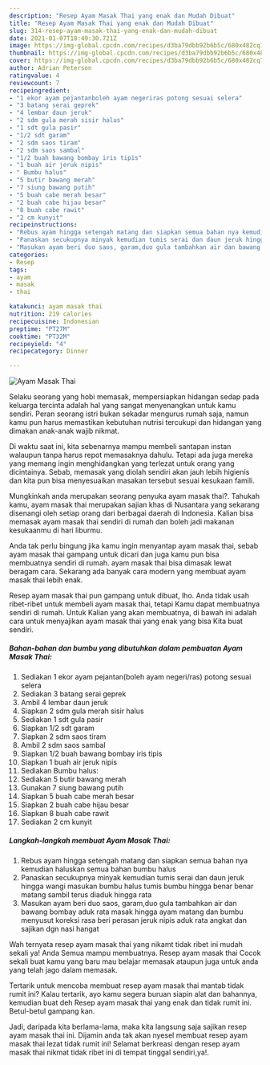 ```yaml
---
description: "Resep Ayam Masak Thai yang enak dan Mudah Dibuat"
title: "Resep Ayam Masak Thai yang enak dan Mudah Dibuat"
slug: 314-resep-ayam-masak-thai-yang-enak-dan-mudah-dibuat
date: 2021-01-07T18:49:30.721Z
image: https://img-global.cpcdn.com/recipes/d3ba79dbb92b6b5c/680x482cq70/ayam-masak-thai-foto-resep-utama.jpg
thumbnail: https://img-global.cpcdn.com/recipes/d3ba79dbb92b6b5c/680x482cq70/ayam-masak-thai-foto-resep-utama.jpg
cover: https://img-global.cpcdn.com/recipes/d3ba79dbb92b6b5c/680x482cq70/ayam-masak-thai-foto-resep-utama.jpg
author: Adrian Peterson
ratingvalue: 4
reviewcount: 7
recipeingredient:
- "1 ekor ayam pejantanboleh ayam negeriras potong sesuai selera"
- "3 batang serai geprek"
- "4 lembar daun jeruk"
- "2 sdm gula merah sisir halus"
- "1 sdt gula pasir"
- "1/2 sdt garam"
- "2 sdm saos tiram"
- "2 sdm saos sambal"
- "1/2 buah bawang bombay iris tipis"
- "1 buah air jeruk nipis"
- " Bumbu halus"
- "5 butir bawang merah"
- "7 siung bawang putih"
- "5 buah cabe merah besar"
- "2 buah cabe hijau besar"
- "8 buah cabe rawit"
- "2 cm kunyit"
recipeinstructions:
- "Rebus ayam hingga setengah matang dan siapkan semua bahan nya kemudian haluskan semua bahan bumbu halus"
- "Panaskan secukupnya minyak kemudian tumis serai dan daun jeruk hingga wangi masukan bumbu halus tumis bumbu hingga benar benar matang sambil terus diaduk hingga rata"
- "Masukan ayam beri duo saos, garam,duo gula tambahkan air dan bawang bombay aduk rata masak hingga ayam matang dan bumbu menyusut koreksi rasa beri perasan jeruk nipis aduk rata angkat dan sajikan dgn nasi hangat"
categories:
- Resep
tags:
- ayam
- masak
- thai

katakunci: ayam masak thai 
nutrition: 219 calories
recipecuisine: Indonesian
preptime: "PT27M"
cooktime: "PT32M"
recipeyield: "4"
recipecategory: Dinner

---
```



![Ayam Masak Thai](https://img-global.cpcdn.com/recipes/d3ba79dbb92b6b5c/680x482cq70/ayam-masak-thai-foto-resep-utama.jpg)

Selaku seorang yang hobi memasak, mempersiapkan hidangan sedap pada keluarga tercinta adalah hal yang sangat menyenangkan untuk kamu sendiri. Peran seorang istri bukan sekadar mengurus rumah saja, namun kamu pun harus memastikan kebutuhan nutrisi tercukupi dan hidangan yang dimakan anak-anak wajib nikmat.

Di waktu  saat ini, kita sebenarnya mampu membeli santapan instan walaupun tanpa harus repot memasaknya dahulu. Tetapi ada juga mereka yang memang ingin menghidangkan yang terlezat untuk orang yang dicintainya. Sebab, memasak yang diolah sendiri akan jauh lebih higienis dan kita pun bisa menyesuaikan masakan tersebut sesuai kesukaan famili. 



Mungkinkah anda merupakan seorang penyuka ayam masak thai?. Tahukah kamu, ayam masak thai merupakan sajian khas di Nusantara yang sekarang disenangi oleh setiap orang dari berbagai daerah di Indonesia. Kalian bisa memasak ayam masak thai sendiri di rumah dan boleh jadi makanan kesukaanmu di hari liburmu.

Anda tak perlu bingung jika kamu ingin menyantap ayam masak thai, sebab ayam masak thai gampang untuk dicari dan juga kamu pun bisa membuatnya sendiri di rumah. ayam masak thai bisa dimasak lewat beragam cara. Sekarang ada banyak cara modern yang membuat ayam masak thai lebih enak.

Resep ayam masak thai pun gampang untuk dibuat, lho. Anda tidak usah ribet-ribet untuk membeli ayam masak thai, tetapi Kamu dapat membuatnya sendiri di rumah. Untuk Kalian yang akan membuatnya, di bawah ini adalah cara untuk menyajikan ayam masak thai yang enak yang bisa Kita buat sendiri.

<!--inarticleads1-->

##### Bahan-bahan dan bumbu yang dibutuhkan dalam pembuatan Ayam Masak Thai:

1. Sediakan 1 ekor ayam pejantan(boleh ayam negeri/ras) potong sesuai selera
1. Sediakan 3 batang serai geprek
1. Ambil 4 lembar daun jeruk
1. Siapkan 2 sdm gula merah sisir halus
1. Sediakan 1 sdt gula pasir
1. Siapkan 1/2 sdt garam
1. Siapkan 2 sdm saos tiram
1. Ambil 2 sdm saos sambal
1. Siapkan 1/2 buah bawang bombay iris tipis
1. Siapkan 1 buah air jeruk nipis
1. Sediakan  Bumbu halus:
1. Sediakan 5 butir bawang merah
1. Gunakan 7 siung bawang putih
1. Siapkan 5 buah cabe merah besar
1. Siapkan 2 buah cabe hijau besar
1. Siapkan 8 buah cabe rawit
1. Sediakan 2 cm kunyit




<!--inarticleads2-->

##### Langkah-langkah membuat Ayam Masak Thai:

1. Rebus ayam hingga setengah matang dan siapkan semua bahan nya kemudian haluskan semua bahan bumbu halus
1. Panaskan secukupnya minyak kemudian tumis serai dan daun jeruk hingga wangi masukan bumbu halus tumis bumbu hingga benar benar matang sambil terus diaduk hingga rata
1. Masukan ayam beri duo saos, garam,duo gula tambahkan air dan bawang bombay aduk rata masak hingga ayam matang dan bumbu menyusut koreksi rasa beri perasan jeruk nipis aduk rata angkat dan sajikan dgn nasi hangat




Wah ternyata resep ayam masak thai yang nikamt tidak ribet ini mudah sekali ya! Anda Semua mampu membuatnya. Resep ayam masak thai Cocok sekali buat kamu yang baru mau belajar memasak ataupun juga untuk anda yang telah jago dalam memasak.

Tertarik untuk mencoba membuat resep ayam masak thai mantab tidak rumit ini? Kalau tertarik, ayo kamu segera buruan siapin alat dan bahannya, kemudian buat deh Resep ayam masak thai yang enak dan tidak rumit ini. Betul-betul gampang kan. 

Jadi, daripada kita berlama-lama, maka kita langsung saja sajikan resep ayam masak thai ini. Dijamin anda tak akan nyesel membuat resep ayam masak thai lezat tidak rumit ini! Selamat berkreasi dengan resep ayam masak thai nikmat tidak ribet ini di tempat tinggal sendiri,ya!.


